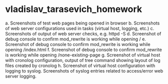 # vladislav_tarasevich_homework
a. Screenshots of test web pages being opened in browser
b. Screenshots of web server configurations used in tasks (virtual host, logging, etc.)
c. Screenshots of output of web server checks, e.g. httpd -S
d. Screenshot of debug console to confirm mod_rewrite is working while opening /
e. Screenshot of debug console to confirm mod_rewrite is working while opening /index.html
f. Screenshot of debug console to confirm mod_rewrite is working while opening /none-existing-page
g. Screenshot of virtual host with cronolog configuration, output of tree command showing layout of log files created by cronolog
h. Screenshot of virtual host configuration with logging to syslog. Screenshots of syslog entries related to access/error web server logging.

